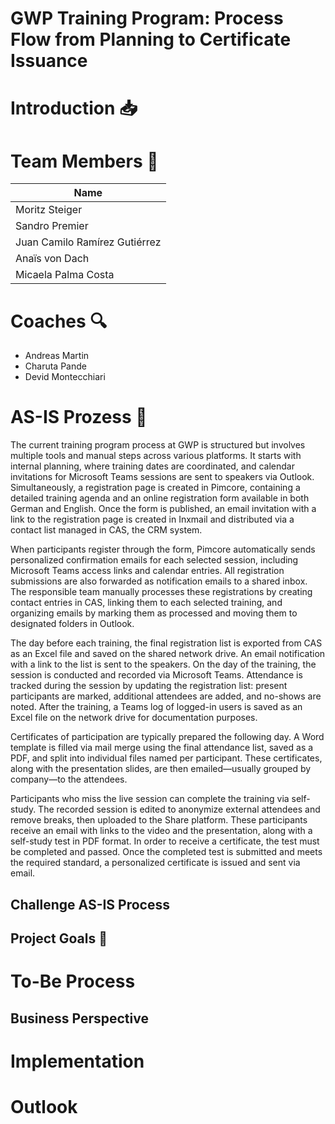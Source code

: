 # GWP Training Program: Process Flow from Planning to Certificate Issuance
# Introduction 📥




# Team Members 👥
| Name |
| ------------- |
| Moritz Steiger | 
| Sandro Premier | 
| Juan Camilo Ramírez Gutiérrez | 
| Anaïs von Dach | 
| Micaela Palma Costa | 

# Coaches 🔍
- Andreas Martin
- Charuta Pande
- Devid Montecchiari

 

 # AS-IS Prozess 🚩
The current training program process at GWP is structured but involves multiple tools and manual steps across various platforms. It starts with internal planning, where training dates are coordinated, and calendar invitations for Microsoft Teams sessions are sent to speakers via Outlook. Simultaneously, a registration page is created in Pimcore, containing a detailed training agenda and an online registration form available in both German and English. Once the form is published, an email invitation with a link to the registration page is created in Inxmail and distributed via a contact list managed in CAS, the CRM system.

When participants register through the form, Pimcore automatically sends personalized confirmation emails for each selected session, including Microsoft Teams access links and calendar entries. All registration submissions are also forwarded as notification emails to a shared inbox. The responsible team manually processes these registrations by creating contact entries in CAS, linking them to each selected training, and organizing emails by marking them as processed and moving them to designated folders in Outlook.

The day before each training, the final registration list is exported from CAS as an Excel file and saved on the shared network drive. An email notification with a link to the list is sent to the speakers. On the day of the training, the session is conducted and recorded via Microsoft Teams. Attendance is tracked during the session by updating the registration list: present participants are marked, additional attendees are added, and no-shows are noted. After the training, a Teams log of logged-in users is saved as an Excel file on the network drive for documentation purposes.

Certificates of participation are typically prepared the following day. A Word template is filled via mail merge using the final attendance list, saved as a PDF, and split into individual files named per participant. These certificates, along with the presentation slides, are then emailed—usually grouped by company—to the attendees.

Participants who miss the live session can complete the training via self-study. The recorded session is edited to anonymize external attendees and remove breaks, then uploaded to the Share platform. These participants receive an email with links to the video and the presentation, along with a self-study test in PDF format. In order to receive a certificate, the test must be completed and passed. Once the completed test is submitted and meets the required standard, a personalized certificate is issued and sent via email.

## Challenge AS-IS Process

 ## Project Goals :checkered_flag:

# To-Be Process

## Business Perspective

# Implementation

# Outlook



